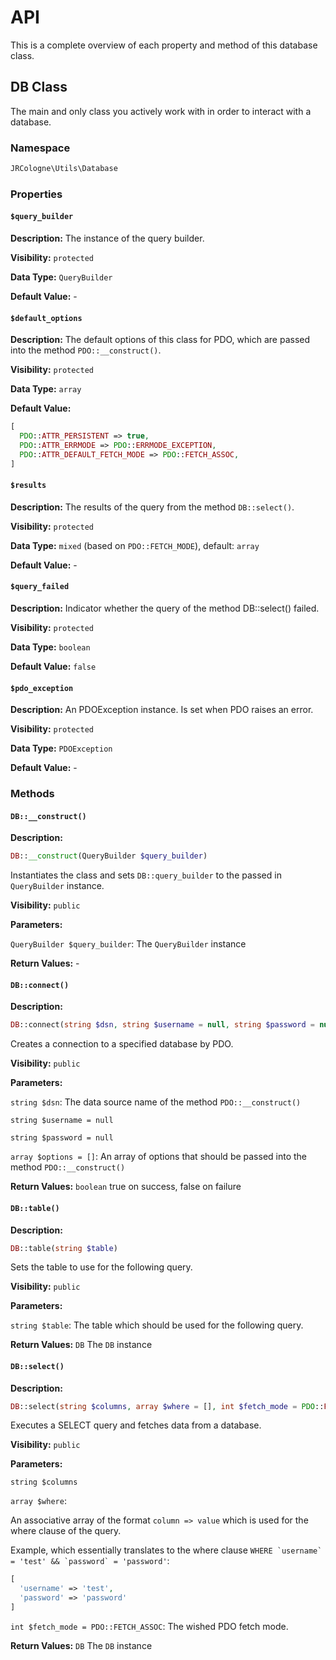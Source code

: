 # API

This is a complete overview of each property and method of this database class.

## DB Class

The main and only class you actively work with in order to interact with a database.

### Namespace

```php
JRCologne\Utils\Database
```

### Properties

#### `$query_builder`

**Description:** The instance of the query builder.

**Visibility:** `protected`

**Data Type:** `QueryBuilder`

**Default Value:** -

#### `$default_options`

**Description:** The default options of this class for PDO, which are passed into the method `PDO::__construct()`.

**Visibility:** `protected`

**Data Type:** `array`

**Default Value:**

```php
[
  PDO::ATTR_PERSISTENT => true,
  PDO::ATTR_ERRMODE => PDO::ERRMODE_EXCEPTION,
  PDO::ATTR_DEFAULT_FETCH_MODE => PDO::FETCH_ASSOC,
]
```

#### `$results`

**Description:** The results of the query from the method `DB::select()`.

**Visibility:** `protected`

**Data Type:** `mixed` (based on `PDO::FETCH_MODE`), default: `array`

**Default Value:** -

#### `$query_failed`

**Description:** Indicator whether the query of the method DB::select() failed.

**Visibility:** `protected`

**Data Type:** `boolean`

**Default Value:** `false`

#### `$pdo_exception`

**Description:** An PDOException instance. Is set when PDO raises an error.

**Visibility:** `protected`

**Data Type:** `PDOException`

**Default Value:** -

### Methods

#### `DB::__construct()`

**Description:**

```php
DB::__construct(QueryBuilder $query_builder)
```

Instantiates the class and sets `DB::query_builder` to the passed in `QueryBuilder` instance.

**Visibility:** `public`

**Parameters:**

`QueryBuilder $query_builder`: The `QueryBuilder` instance

**Return Values:** -

#### `DB::connect()`

**Description:**

```php
DB::connect(string $dsn, string $username = null, string $password = null, array $options = [])
```

Creates a connection to a specified database by PDO.

**Visibility:** `public`

**Parameters:**

`string $dsn`: The data source name of the method `PDO::__construct()`

`string $username = null`

`string $password = null`

`array $options = []`: An array of options that should be passed into the method `PDO::__construct()`

**Return Values:** `boolean` true on success, false on failure

#### `DB::table()`

**Description:**

```php
DB::table(string $table)
```

Sets the table to use for the following query.

**Visibility:** `public`

**Parameters:**

`string $table`: The table which should be used for the following query.

**Return Values:** `DB` The `DB` instance

#### `DB::select()`

**Description:**

```php
DB::select(string $columns, array $where = [], int $fetch_mode = PDO::FETCH_ASSOC)
```

Executes a SELECT query and fetches data from a database.

**Visibility:** `public`

**Parameters:**

`string $columns`

`array $where`:

An associative array of the format `column => value` which is used for the where clause of the query.

Example, which essentially translates to the where clause ``WHERE `username` = 'test' && `password` = 'password'``:

```php
[
  'username' => 'test',
  'password' => 'password'
]
```

`int $fetch_mode = PDO::FETCH_ASSOC`: The wished PDO fetch mode.

**Return Values:** `DB` The `DB` instance
